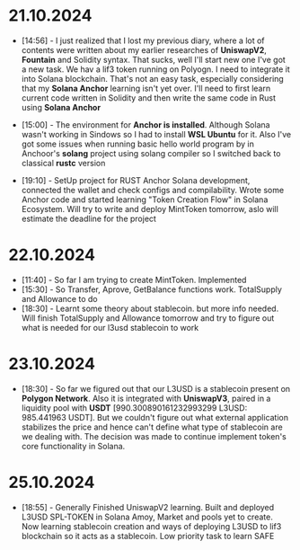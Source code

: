 # 21.10.2024
* [14:56] - I just realized that I lost my previous diary, where a lot of contents were written about my earlier researches of **UniswapV2**, **Fountain** and Solidity syntax. That sucks, well I'll start new one
          I've got a new task. We hav a lif3 token running on Polyogn. I need to integrate it into Solana blockchain. That's not an easy task, especially considering that my **Solana Anchor** learning isn't yet over.
          I'll need to first learn current code written in Solidity and then write the same code in Rust using **Solana Anchor**
* [15:00] - The environment for **Anchor is installed**. Although Solana wasn't working in Sindows so I had to install **WSL Ubuntu** for it. Also I've got some issues when running basic hello world program by in Anchoor's **solang** project using solang compiler
          so I switched back to classical **rustc** version

* [19:10] - SetUp project for RUST Anchor Solana development, connected the wallet and check configs and compilability. Wrote some Anchor code and started learning "Token Creation Flow" in Solana Ecosystem. Will try to write and deploy MintToken tomorrow, aslo will estimate the deadline for the project

# 22.10.2024
* [11:40] - So far I am trying to create MintToken. Implemented 
* [15:30] - So Transfer, Aprove, GetBalance functions work. TotalSupply and Allowance to do
* [18:30] - Learnt some theory about stablecoin. but more info needed. Will finish TotalSupply and Allowance tomorrow and try to figure out what is     needed for our l3usd stablecoin to work



# 23.10.2024
* [18:30] - So far we figured out that our L3USD is a stablecoin present on **Polygon Network**. Also it is integrated with **UniswapV3**, paired 
  in a liquidity pool with **USDT** [990.300890161232993299 L3USD: 985.441963 USDT]. But we couldn't figure out what external application 
  stabilizes the price and hence can't define what type of stablecoin are we dealing with. The decision was made to continue implement token's core 
  functionality in Solana.


# 25.10.2024
* [18:55] - Generally Finished UniswapV2 learning. Built and deployed L3USD SPL-TOKEN in Solana Amoy, Market and pools yet to create.
            Now learning stablecoin creation and ways of deploying L3USD to lif3 blockchain so it acts as a stablecoin. Low priority task to learn              SAFE
